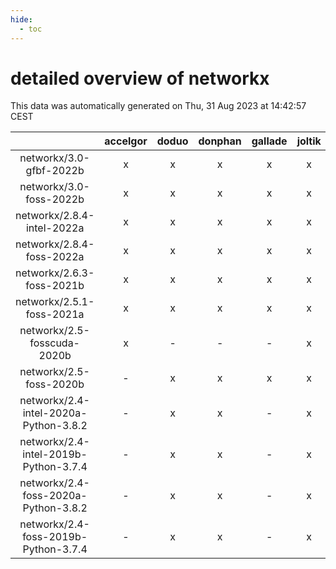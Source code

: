 ```yaml
---
hide:
  - toc
---
```


detailed overview of networkx
=============================


This data was automatically generated on Thu, 31 Aug 2023 at 14:42:57 CEST  

| |accelgor|doduo|donphan|gallade|joltik|skitty|swalot|victini|
| :---: | :---: | :---: | :---: | :---: | :---: | :---: | :---: | :---: |
|networkx/3.0-gfbf-2022b|x|x|x|x|x|x|x|x|
|networkx/3.0-foss-2022b|x|x|x|x|x|x|x|x|
|networkx/2.8.4-intel-2022a|x|x|x|x|x|x|x|x|
|networkx/2.8.4-foss-2022a|x|x|x|x|x|x|x|x|
|networkx/2.6.3-foss-2021b|x|x|x|x|x|x|x|x|
|networkx/2.5.1-foss-2021a|x|x|x|x|x|x|x|x|
|networkx/2.5-fosscuda-2020b|x|-|-|-|x|-|-|-|
|networkx/2.5-foss-2020b|-|x|x|x|x|x|x|x|
|networkx/2.4-intel-2020a-Python-3.8.2|-|x|x|-|x|x|x|x|
|networkx/2.4-intel-2019b-Python-3.7.4|-|x|x|-|x|x|-|x|
|networkx/2.4-foss-2020a-Python-3.8.2|-|x|x|-|x|x|x|x|
|networkx/2.4-foss-2019b-Python-3.7.4|-|x|x|-|x|x|x|x|
